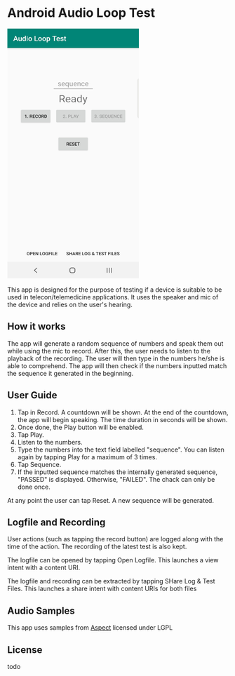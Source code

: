 # Android Audio Loop Test
<img src="./Screenshot_20190601-205503_Audio%20Loop%20Test.jpg" width="300"/>

This app is designed for the purpose of testing if a device is suitable to be used in telecon/telemedicine applications.
It uses the speaker and mic of the device and relies on the user's hearing.

## How it works
The app will generate a random sequence of numbers and speak them out while using the mic to record. 
After this, the user needs to listen to the playback of the recording. 
The user will then type in the numbers he/she is able to comprehend. 
The app will then check if the numbers inputted match the sequence it generated in the beginning.

## User Guide
1. Tap in Record. A countdown will be shown. At the end of the countdown, the app will begin speaking. The time duration in seconds will be shown.
2. Once done, the Play button will be enabled.
3. Tap Play.
4. Listen to the numbers.
5. Type the numbers into the text field labelled "sequence". You can listen again by tapping Play for a maximum of 3 times.
6. Tap Sequence.
7. If the inputted sequence matches the internally generated sequence, "PASSED" is displayed. Otherwise, "FAILED". The chack can only be done once.

At any point the user can tap Reset. A new sequence will be generated.

## Logfile and Recording
User actions (such as tapping the record button) are logged along with the time of the action.
The recording of the latest test is also kept.

The logfile can be opened by tapping Open Logfile. This launches a view intent with a content URI.

The logfile and recording can be extracted by tapping SHare Log & Test Files. This launches a share intent with content URIs for both files

## Audio Samples
This app uses samples from [Aspect](https://evolution.voxeo.com/library/audio/prompts/) licensed under LGPL

## License
todo
